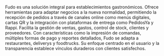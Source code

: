 Fudo es una solución integral para establecimientos gastronómicos. Ofrece herramientas para adaptar negocios a la nueva normalidad, permitiendo la recepción de pedidos a través de canales online como menús digitales, cartas QR y la integración con plataformas de entrega como PedidosYa y Rappi. Facilita la gestión de ventas, gastos, control de stock, clientes y proveedores. Con características como la impresión de comandas, múltiples formas de pago y reportes detallados, Fudo se adapta a restaurantes, deliverys y foodtrucks. Su enfoque centrado en el usuario y la transparencia establece vínculos duraderos con clientes satisfechos.